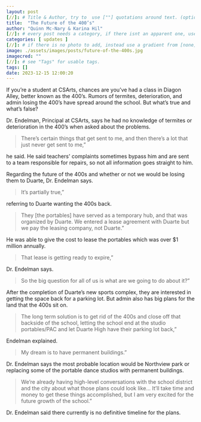 ```yaml
---
layout: post
[//]: # Title & Author, try to  use [""] quotations around text. (optional, just formality).
title:  "The Future of the 400’s"
author: "Quinn Mc-Nary & Karina Hil"
[//]: # every post needs a category, if there isnt an apparent one, use [misc].
categories: [ updates ]
[//]: # if there is no photo to add, instead use a gradient from [none] folder by picking a number from 1-10. (all gradients are .jpg)
image: ./assets/images/posts/future-of-the-400s.jpg
imagecred: ""
[//]: # see "Tags" for usable tags.
tags: []
date: 2023-12-15 12:00:20
---
```

If you’re a student at CSArts, chances are you’ve had a class in Diagon Alley, better known as the 400’s. Rumors of termites, deterioration, and admin losing the 400’s have spread around the school. But what’s true and what’s false? 

Dr. Endelman, Principal at CSArts, says he had no knowledge of termites or deterioration in the 400’s when asked about the problems.  

> There’s certain things that get sent to me, and then there’s a lot that just never get sent to me,” 

he said. He said teachers' complaints sometimes bypass him and are sent to a team responsible for repairs, so not all information goes straight to him. 

Regarding the future of the 400s and whether or not we would be losing them to Duarte, Dr. Endelman says. 

> It’s partially true,” 

referring to Duarte wanting the 400s back. 

> They [the portables] have served as a temporary hub, and that was organized by Duarte. We entered a lease agreement with Duarte but we pay the leasing company, not Duarte.” 

He was able to give the cost to lease the portables which was over $1 million annually. 

> That lease is getting ready to expire,” 

Dr. Endelman says. 

> So the big question for all of us is what are we going to do about it?” 

After the completion of Duarte’s new sports complex, they are interested in getting the space back for a parking lot. But admin also has big plans for the land that the 400s sit on. 

> The long term solution is to get rid of the 400s and close off that backside of the school, letting the school end at the studio portables/PAC and let Duarte High have their parking lot back,” 

Endelman explained. 

> My dream is to have permanent buildings.”

Dr. Endelman says the most probable location would be Northview park or replacing some of the portable dance studios with permanent buildings. 

> We’re already having high-level conversations with the school district and the city about what those plans could look like… It’ll take time and money to get these things accomplished, but I am very excited for the future growth of the school.” 

Dr. Endelman said there currently is no definitive timeline for the plans.